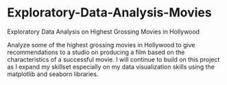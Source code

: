 # Exploratory-Data-Analysis-Movies
Exploratory Data Analysis on Highest Grossing Movies in Hollywood

Analyze some of the highest grossing movies in Hollywood to give recommendations to a studio on producing a film based on the characteristics of a successful movie.
I will continue to build on this project as I expand my skillset especially on my data visualization skills using the matplotlib and seaborn libraries.

